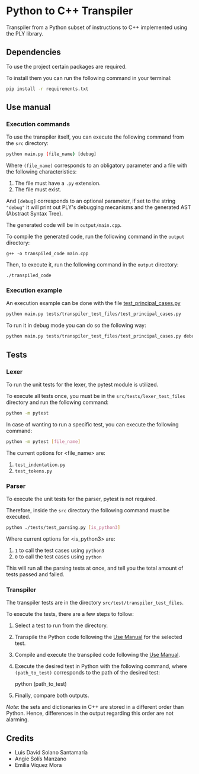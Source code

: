 # **Python to C++ Transpiler**

Transpiler from a Python subset of instructions to C++ implemented using the PLY library.

## **Dependencies**

To use the project certain packages are required.

To install them you can run the following command in your terminal:

``` bash
pip install -r requirements.txt
```

## **Use manual**

### **Execution commands**

To use the transpiler itself, you can execute the following command from the `src` directory:

``` bash
python main.py (file_name) [debug]
```

Where `(file_name)` corresponds to an obligatory parameter and a file with the following characteristics:

1. The file must have a `.py` extension.
2. The file must exist.

And `[debug]` corresponds to an optional parameter, if set to the string `"debug"` it will print out PLY's debugging mecanisms and the generated AST (Abstract Syntax Tree).

The generated code will be in `output/main.cpp`.

To compile the generated code, run the following command in the `output` directory:

    g++ -o transpiled_code main.cpp

Then, to execute it, run the following command in the `output` directory:

    ./transpiled_code

### **Execution example**

An execution example can be done with the file [test_principal_cases.py](src/tests/transpiler_test_files/test_principal_cases.py)

``` bash
python main.py tests/transpiler_test_files/test_principal_cases.py
```

To run it in debug mode you can do so the following way:

``` bash
python main.py tests/transpiler_test_files/test_principal_cases.py debug
```

## **Tests**

### **Lexer**

To run the unit tests for the lexer, the pytest module is utilized.

To execute all tests once, you must be in the `src/tests/lexer_test_files` directory and run the following command:

``` bash
python -m pytest
```

In case of wanting to run a specific test, you can execute the following command:

``` bash
python -m pytest [file_name]
```

The current options for <file_name> are:

1. `test_indentation.py`
2. `test_tokens.py`

### **Parser**

To execute the unit tests for the parser, pytest is not required.

Therefore, inside the `src` directory the following command must be executed.

``` bash
python ./tests/test_parsing.py [is_python3]
```

Where current options for <is_python3> are:
1. `1` to call the test cases using `python3`
2. `0` to call the test cases using `python`

This will run all the parsing tests at once, and tell you the total amount of tests passed and failed.


### **Transpiler**

The transpiler tests are in the directory `src/test/transpiler_test_files`.

To execute the tests, there are a few steps to follow:
1. Select a test to run from the directory.
1. Transpile the Python code following the [Use Manual](##use-manual) for the selected test.
1. Compile and execute the transpiled code following the [Use Manual](##use-manual).
1. Execute the desired test in Python with the following command, where `(path_to_test)` corresponds to the path of the desired test:

    python (path_to_test)

1. Finally, compare both outputs.

*Note*: the sets and dictionaries in C++ are stored in a different order than Python. Hence, differences in the output regarding this order are not alarming.


## Credits
+ Luis David Solano Santamaría
+ Angie Solís Manzano
+ Emilia Víquez Mora